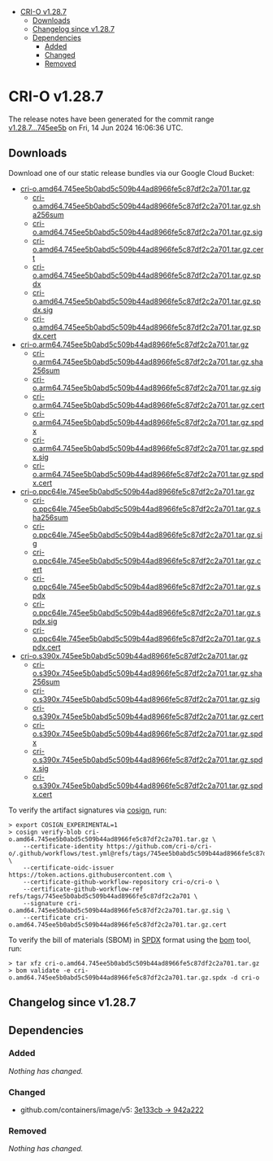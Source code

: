 - [CRI-O v1.28.7](#cri-o-v1287)
  - [Downloads](#downloads)
  - [Changelog since v1.28.7](#changelog-since-v1287)
  - [Dependencies](#dependencies)
    - [Added](#added)
    - [Changed](#changed)
    - [Removed](#removed)

# CRI-O v1.28.7

The release notes have been generated for the commit range
[v1.28.7...745ee5b](https://github.com/cri-o/cri-o/compare/v1.28.7...v1.28.7) on Fri, 14 Jun 2024 16:06:36 UTC.

## Downloads

Download one of our static release bundles via our Google Cloud Bucket:

- [cri-o.amd64.745ee5b0abd5c509b44ad8966fe5c87df2c2a701.tar.gz](https://storage.googleapis.com/cri-o/artifacts/cri-o.amd64.745ee5b0abd5c509b44ad8966fe5c87df2c2a701.tar.gz)
  - [cri-o.amd64.745ee5b0abd5c509b44ad8966fe5c87df2c2a701.tar.gz.sha256sum](https://storage.googleapis.com/cri-o/artifacts/cri-o.amd64.745ee5b0abd5c509b44ad8966fe5c87df2c2a701.tar.gz.sha256sum)
  - [cri-o.amd64.745ee5b0abd5c509b44ad8966fe5c87df2c2a701.tar.gz.sig](https://storage.googleapis.com/cri-o/artifacts/cri-o.amd64.745ee5b0abd5c509b44ad8966fe5c87df2c2a701.tar.gz.sig)
  - [cri-o.amd64.745ee5b0abd5c509b44ad8966fe5c87df2c2a701.tar.gz.cert](https://storage.googleapis.com/cri-o/artifacts/cri-o.amd64.745ee5b0abd5c509b44ad8966fe5c87df2c2a701.tar.gz.cert)
  - [cri-o.amd64.745ee5b0abd5c509b44ad8966fe5c87df2c2a701.tar.gz.spdx](https://storage.googleapis.com/cri-o/artifacts/cri-o.amd64.745ee5b0abd5c509b44ad8966fe5c87df2c2a701.tar.gz.spdx)
  - [cri-o.amd64.745ee5b0abd5c509b44ad8966fe5c87df2c2a701.tar.gz.spdx.sig](https://storage.googleapis.com/cri-o/artifacts/cri-o.amd64.745ee5b0abd5c509b44ad8966fe5c87df2c2a701.tar.gz.spdx.sig)
  - [cri-o.amd64.745ee5b0abd5c509b44ad8966fe5c87df2c2a701.tar.gz.spdx.cert](https://storage.googleapis.com/cri-o/artifacts/cri-o.amd64.745ee5b0abd5c509b44ad8966fe5c87df2c2a701.tar.gz.spdx.cert)
- [cri-o.arm64.745ee5b0abd5c509b44ad8966fe5c87df2c2a701.tar.gz](https://storage.googleapis.com/cri-o/artifacts/cri-o.arm64.745ee5b0abd5c509b44ad8966fe5c87df2c2a701.tar.gz)
  - [cri-o.arm64.745ee5b0abd5c509b44ad8966fe5c87df2c2a701.tar.gz.sha256sum](https://storage.googleapis.com/cri-o/artifacts/cri-o.arm64.745ee5b0abd5c509b44ad8966fe5c87df2c2a701.tar.gz.sha256sum)
  - [cri-o.arm64.745ee5b0abd5c509b44ad8966fe5c87df2c2a701.tar.gz.sig](https://storage.googleapis.com/cri-o/artifacts/cri-o.arm64.745ee5b0abd5c509b44ad8966fe5c87df2c2a701.tar.gz.sig)
  - [cri-o.arm64.745ee5b0abd5c509b44ad8966fe5c87df2c2a701.tar.gz.cert](https://storage.googleapis.com/cri-o/artifacts/cri-o.arm64.745ee5b0abd5c509b44ad8966fe5c87df2c2a701.tar.gz.cert)
  - [cri-o.arm64.745ee5b0abd5c509b44ad8966fe5c87df2c2a701.tar.gz.spdx](https://storage.googleapis.com/cri-o/artifacts/cri-o.arm64.745ee5b0abd5c509b44ad8966fe5c87df2c2a701.tar.gz.spdx)
  - [cri-o.arm64.745ee5b0abd5c509b44ad8966fe5c87df2c2a701.tar.gz.spdx.sig](https://storage.googleapis.com/cri-o/artifacts/cri-o.arm64.745ee5b0abd5c509b44ad8966fe5c87df2c2a701.tar.gz.spdx.sig)
  - [cri-o.arm64.745ee5b0abd5c509b44ad8966fe5c87df2c2a701.tar.gz.spdx.cert](https://storage.googleapis.com/cri-o/artifacts/cri-o.arm64.745ee5b0abd5c509b44ad8966fe5c87df2c2a701.tar.gz.spdx.cert)
- [cri-o.ppc64le.745ee5b0abd5c509b44ad8966fe5c87df2c2a701.tar.gz](https://storage.googleapis.com/cri-o/artifacts/cri-o.ppc64le.745ee5b0abd5c509b44ad8966fe5c87df2c2a701.tar.gz)
  - [cri-o.ppc64le.745ee5b0abd5c509b44ad8966fe5c87df2c2a701.tar.gz.sha256sum](https://storage.googleapis.com/cri-o/artifacts/cri-o.ppc64le.745ee5b0abd5c509b44ad8966fe5c87df2c2a701.tar.gz.sha256sum)
  - [cri-o.ppc64le.745ee5b0abd5c509b44ad8966fe5c87df2c2a701.tar.gz.sig](https://storage.googleapis.com/cri-o/artifacts/cri-o.ppc64le.745ee5b0abd5c509b44ad8966fe5c87df2c2a701.tar.gz.sig)
  - [cri-o.ppc64le.745ee5b0abd5c509b44ad8966fe5c87df2c2a701.tar.gz.cert](https://storage.googleapis.com/cri-o/artifacts/cri-o.ppc64le.745ee5b0abd5c509b44ad8966fe5c87df2c2a701.tar.gz.cert)
  - [cri-o.ppc64le.745ee5b0abd5c509b44ad8966fe5c87df2c2a701.tar.gz.spdx](https://storage.googleapis.com/cri-o/artifacts/cri-o.ppc64le.745ee5b0abd5c509b44ad8966fe5c87df2c2a701.tar.gz.spdx)
  - [cri-o.ppc64le.745ee5b0abd5c509b44ad8966fe5c87df2c2a701.tar.gz.spdx.sig](https://storage.googleapis.com/cri-o/artifacts/cri-o.ppc64le.745ee5b0abd5c509b44ad8966fe5c87df2c2a701.tar.gz.spdx.sig)
  - [cri-o.ppc64le.745ee5b0abd5c509b44ad8966fe5c87df2c2a701.tar.gz.spdx.cert](https://storage.googleapis.com/cri-o/artifacts/cri-o.ppc64le.745ee5b0abd5c509b44ad8966fe5c87df2c2a701.tar.gz.spdx.cert)
- [cri-o.s390x.745ee5b0abd5c509b44ad8966fe5c87df2c2a701.tar.gz](https://storage.googleapis.com/cri-o/artifacts/cri-o.s390x.745ee5b0abd5c509b44ad8966fe5c87df2c2a701.tar.gz)
  - [cri-o.s390x.745ee5b0abd5c509b44ad8966fe5c87df2c2a701.tar.gz.sha256sum](https://storage.googleapis.com/cri-o/artifacts/cri-o.s390x.745ee5b0abd5c509b44ad8966fe5c87df2c2a701.tar.gz.sha256sum)
  - [cri-o.s390x.745ee5b0abd5c509b44ad8966fe5c87df2c2a701.tar.gz.sig](https://storage.googleapis.com/cri-o/artifacts/cri-o.s390x.745ee5b0abd5c509b44ad8966fe5c87df2c2a701.tar.gz.sig)
  - [cri-o.s390x.745ee5b0abd5c509b44ad8966fe5c87df2c2a701.tar.gz.cert](https://storage.googleapis.com/cri-o/artifacts/cri-o.s390x.745ee5b0abd5c509b44ad8966fe5c87df2c2a701.tar.gz.cert)
  - [cri-o.s390x.745ee5b0abd5c509b44ad8966fe5c87df2c2a701.tar.gz.spdx](https://storage.googleapis.com/cri-o/artifacts/cri-o.s390x.745ee5b0abd5c509b44ad8966fe5c87df2c2a701.tar.gz.spdx)
  - [cri-o.s390x.745ee5b0abd5c509b44ad8966fe5c87df2c2a701.tar.gz.spdx.sig](https://storage.googleapis.com/cri-o/artifacts/cri-o.s390x.745ee5b0abd5c509b44ad8966fe5c87df2c2a701.tar.gz.spdx.sig)
  - [cri-o.s390x.745ee5b0abd5c509b44ad8966fe5c87df2c2a701.tar.gz.spdx.cert](https://storage.googleapis.com/cri-o/artifacts/cri-o.s390x.745ee5b0abd5c509b44ad8966fe5c87df2c2a701.tar.gz.spdx.cert)

To verify the artifact signatures via [cosign](https://github.com/sigstore/cosign), run:

```console
> export COSIGN_EXPERIMENTAL=1
> cosign verify-blob cri-o.amd64.745ee5b0abd5c509b44ad8966fe5c87df2c2a701.tar.gz \
    --certificate-identity https://github.com/cri-o/cri-o/.github/workflows/test.yml@refs/tags/745ee5b0abd5c509b44ad8966fe5c87df2c2a701 \
    --certificate-oidc-issuer https://token.actions.githubusercontent.com \
    --certificate-github-workflow-repository cri-o/cri-o \
    --certificate-github-workflow-ref refs/tags/745ee5b0abd5c509b44ad8966fe5c87df2c2a701 \
    --signature cri-o.amd64.745ee5b0abd5c509b44ad8966fe5c87df2c2a701.tar.gz.sig \
    --certificate cri-o.amd64.745ee5b0abd5c509b44ad8966fe5c87df2c2a701.tar.gz.cert
```

To verify the bill of materials (SBOM) in [SPDX](https://spdx.org) format using the [bom](https://sigs.k8s.io/bom) tool, run:

```console
> tar xfz cri-o.amd64.745ee5b0abd5c509b44ad8966fe5c87df2c2a701.tar.gz
> bom validate -e cri-o.amd64.745ee5b0abd5c509b44ad8966fe5c87df2c2a701.tar.gz.spdx -d cri-o
```

## Changelog since v1.28.7

## Dependencies

### Added
_Nothing has changed._

### Changed
- github.com/containers/image/v5: [3e133cb → 942a222](https://github.com/containers/image/v5/compare/3e133cb...942a222)

### Removed
_Nothing has changed._
